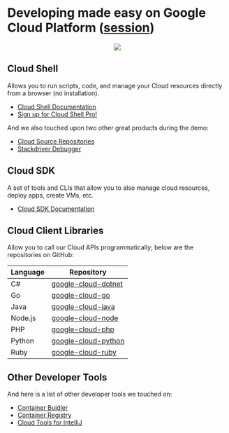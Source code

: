 # Developing made easy on Google Cloud Platform ([session](https://cloudnext.withgoogle.com/schedule#target=developing-made-easy-on-google-cloud-platform-fc17113e-ade7-4de5-a914-ae8f6dab9c16))
<p align="center">
  <img src="https://cloud.githubusercontent.com/assets/6609430/23634197/e00b91ce-027d-11e7-8316-8842ae496529.png"/>
</p>

## Cloud Shell
Allows you to run scripts, code, and manage your Cloud resources directly from a browser (no installation).

- [Cloud Shell Documentation](https://goo.gl/oa9bcZ)
- [Sign up for Cloud Shell Pro!](http://bit.ly/shell-pro)

And we also touched upon two other great products during the demo:

- [Cloud Source Repositories](https://goo.gl/Gv0ETC)
- [Stackdriver Debugger](https://goo.gl/bCJtJZ)

## Cloud SDK
A set of tools and CLIs that allow you to also manage cloud resources, deploy apps, create VMs, etc.

- [Cloud SDK Documentation](https://goo.gl/hYuIMH)

## Cloud Client Libraries
Allow you to call our Cloud APIs programmatically; below are the repositories on GitHub:

| Language | Repository                                   |
| -------- |----------------------------------------------|
| C#       | [google-cloud-dotnet](https://goo.gl/vOZofl) |
| Go       | [google-cloud-go](https://goo.gl/2jcJRl)     |
| Java     | [google-cloud-java](https://goo.gl/OZxYjp)   |
| Node.js  | [google-cloud-node](https://goo.gl/iZYuRQ)   |
| PHP      | [google-cloud-php](https://goo.gl/9MVXIY)    |
| Python   | [google-cloud-python](https://goo.gl/HG1Q9d) |
| Ruby     | [google-cloud-ruby](https://goo.gl/VT7Svp)   |

## Other Developer Tools
And here is a list of other developer tools we touched on:

- [Container Buidler](https://goo.gl/gGoMaZ)
- [Container Registry](https://goo.gl/61kkqU)
- [Cloud Tools for IntelliJ](https://goo.gl/ZcBiP9)
